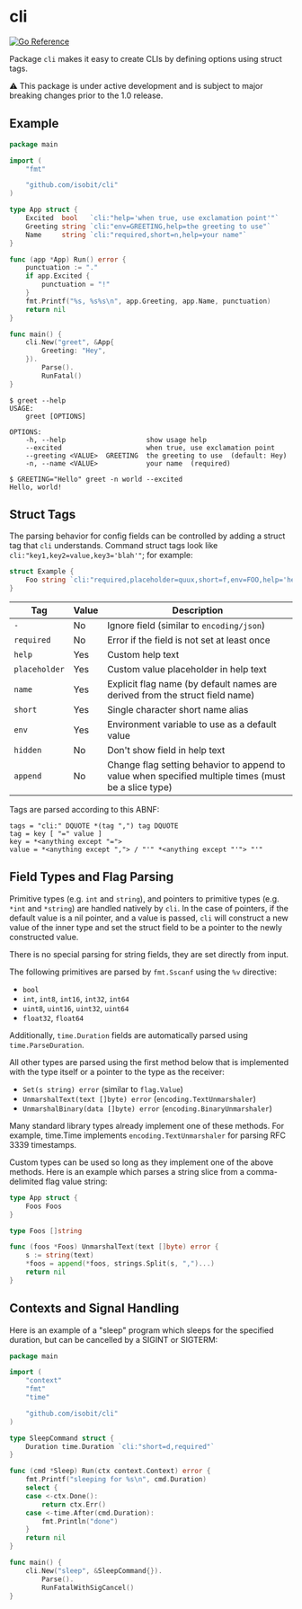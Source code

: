 # cli

[![Go Reference](https://pkg.go.dev/badge/github.com/isobit/cli.svg)](https://pkg.go.dev/github.com/isobit/cli)

Package `cli` makes it easy to create CLIs by defining options using struct
tags.

:warning: This package is under active development and is subject to major
breaking changes prior to the 1.0 release.

## Example

```go
package main

import (
	"fmt"

	"github.com/isobit/cli"
)

type App struct {
	Excited  bool   `cli:"help='when true, use exclamation point'"`
	Greeting string `cli:"env=GREETING,help=the greeting to use"`
	Name     string `cli:"required,short=n,help=your name"`
}

func (app *App) Run() error {
	punctuation := "."
	if app.Excited {
		punctuation = "!"
	}
	fmt.Printf("%s, %s%s\n", app.Greeting, app.Name, punctuation)
	return nil
}

func main() {
	cli.New("greet", &App{
		Greeting: "Hey",
	}).
		Parse().
		RunFatal()
}
```

```console
$ greet --help
USAGE:
    greet [OPTIONS]

OPTIONS:
    -h, --help                    show usage help
    --excited                     when true, use exclamation point
    --greeting <VALUE>  GREETING  the greeting to use  (default: Hey)
    -n, --name <VALUE>            your name  (required)

$ GREETING="Hello" greet -n world --excited
Hello, world!
```

## Struct Tags

The parsing behavior for config fields can be controlled by adding a struct tag
that `cli` understands. Command struct tags look like
`cli:"key1,key2=value,key3='blah'"`; for example:

```go
struct Example {
	Foo string `cli:"required,placeholder=quux,short=f,env=FOO,help='hello, world'"`
}
```

| Tag           | Value | Description                                                                                          |
| -             | -     | -                                                                                                    |
| `-`           | No    | Ignore field (similar to `encoding/json`)                                                            |
| `required`    | No    | Error if the field is not set at least once                                                          |
| `help`        | Yes   | Custom help text                                                                                     |
| `placeholder` | Yes   | Custom value placeholder in help text                                                                |
| `name`        | Yes   | Explicit flag name (by default names are derived from the struct field name)                         |
| `short`       | Yes   | Single character short name alias                                                                    |
| `env`         | Yes   | Environment variable to use as a default value                                                       |
| `hidden`      | No    | Don't show field in help text                                                                        |
| `append`      | No    | Change flag setting behavior to append to value when specified multiple times (must be a slice type) |

Tags are parsed according to this ABNF:

	tags = "cli:" DQUOTE *(tag ",") tag DQUOTE
	tag = key [ "=" value ]
	key = *<anything except "=">
	value = *<anything except ","> / "'" *<anything except "'"> "'"

## Field Types and Flag Parsing

Primitive types (e.g. `int` and `string`), and pointers to primitive types
(e.g. `*int` and `*string`) are handled natively by `cli`. In the case of
pointers, if the default value is a nil pointer, and a value is passed, `cli`
will construct a new value of the inner type and set the struct field to be a
pointer to the newly constructed value.

There is no special parsing for string fields, they are set directly from input.

The following primitives are parsed by `fmt.Sscanf` using the `%v` directive:

- `bool`
- `int`, `int8`, `int16`, `int32`, `int64`
- `uint8`, `uint16`, `uint32`, `uint64`
- `float32`, `float64`

Additionally, `time.Duration` fields are automatically parsed using
`time.ParseDuration`.

All other types are parsed using the first method below that is implemented
with the type itself or a pointer to the type as the receiver:

- `Set(s string) error` (similar to `flag.Value`)
- `UnmarshalText(text []byte) error` (`encoding.TextUnmarshaler`)
- `UnmarshalBinary(data []byte) error` (`encoding.BinaryUnmarshaler`)

Many standard library types already implement one of these methods. For
example, time.Time implements `encoding.TextUnmarshaler` for parsing RFC 3339
timestamps.

Custom types can be used so long as they implement one of the above methods.
Here is an example which parses a string slice from a comma-delimited flag
value string:

```go
type App struct {
	Foos Foos
}

type Foos []string

func (foos *Foos) UnmarshalText(text []byte) error {
	s := string(text)
	*foos = append(*foos, strings.Split(s, ",")...)
	return nil
}
```

## Contexts and Signal Handling

Here is an example of a "sleep" program which sleeps for the specified
duration, but can be cancelled by a SIGINT or SIGTERM:

```go
package main

import (
	"context"
	"fmt"
	"time"

	"github.com/isobit/cli"
)

type SleepCommand struct {
	Duration time.Duration `cli:"short=d,required"`
}

func (cmd *Sleep) Run(ctx context.Context) error {
	fmt.Printf("sleeping for %s\n", cmd.Duration)
	select {
	case <-ctx.Done():
		return ctx.Err()
	case <-time.After(cmd.Duration):
		fmt.Println("done")
	}
	return nil
}

func main() {
	cli.New("sleep", &SleepCommand{}).
		Parse().
		RunFatalWithSigCancel()
}
```
